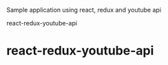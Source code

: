 Sample application using react, redux and youtube api

react-redux-youtube-api
# react-redux-youtube-api
